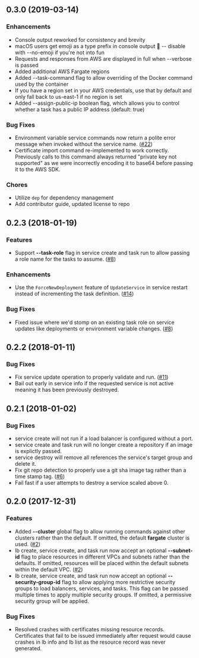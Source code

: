 ## 0.3.0 (2019-03-14)

### Enhancements

- Console output reworked for consistency and brevity
- macOS users get emoji as a type prefix in console output :tada: -- disable
  with --no-emoji if you're not into fun
- Requests and responses from AWS are displayed in full when --verbose is
  passed
- Added additional AWS Fargate regions
- Added --task-command flag to allow overriding of the Docker command used by the container
- If you have a region set in your AWS credentials, use that by default and only fall back to us-east-1 if no region is set
- Added --assign-public-ip boolean flag, which allows you to control whether a task has a public IP address (default: true)

### Bug Fixes

- Environment variable service commands now return a polite error message when
  invoked without the service name. ([#22][issue-22])
- Certificate import command re-implemented to work correctly. Previously calls
  to this command always returned "private key not supported" as we were
  incorrectly encoding it to base64 before passing it to the AWS SDK.

### Chores

- Utilize `dep` for dependency management
- Add contributor guide, updated license to repo

## 0.2.3 (2018-01-19)

### Features

- Support **--task-role** flag in service create and task run to allow passing
  a role name for the tasks to assume. ([#8][issue-8])

### Enhancements

- Use the `ForceNewDeployment` feature of `UpdateService` in service restart
  instead of incrementing the task definition. ([#14][issue-14])

### Bug Fixes

- Fixed issue where we'd stomp on an existing task role on service updates like
  deployments or environment variable changes. ([#8][issue-8])

## 0.2.2 (2018-01-11)

### Bug Fixes

- Fix service update operation to properly validate and run. ([#11][issue-11])
- Bail out early in service info if the requested service is not active meaning
  it has been previously destroyed.

## 0.2.1 (2018-01-02)

### Bug Fixes

- service create will not run if a load balancer is configured without a port.
- service create and task run will no longer create a repository if an image is
  explictly passed.
- service destroy will remove all references the service's target group and
  delete it.
- Fix git repo detection to properly use a git sha image tag rather than a
  time stamp tag. ([#6][issue-6])
- Fail fast if a user attempts to destroy a service scaled above 0.

## 0.2.0 (2017-12-31)

### Features

- Added **--cluster** global flag to allow running commands against other
  clusters rather than the default. If omitted, the default **fargate** cluster
  is used. ([#2][issue-2])
- lb create, service create, and task run now accept an optional **--subnet-id**
  flag to place resources in different VPCs and subnets rather than the
  defaults. If omitted, resources will be placed within the default subnets
  within the default VPC. ([#2][issue-2])
- lb create, service create, and task run now accept an optional
  **--security-group-id** flag to allow applying more restrictive security
  groups to load balancers, services, and tasks. This flag can be passed
  multiple times to apply multiple security groups. If omitted, a permissive
  security group will be applied.

### Bug Fixes

- Resolved crashes with certificates missing resource records. Certificates that
  fail to be issued immediately after request would cause crashes in lb info and
  lb list as the resource record was never generated.

[issue-2]: https://github.com/jpignata/fargate/issues/2
[issue-6]: https://github.com/jpignata/fargate/issues/6
[issue-8]: https://github.com/jpignata/fargate/issues/8
[issue-11]: https://github.com/jpignata/fargate/issues/11
[issue-14]: https://github.com/jpignata/fargate/issues/14
[issue-22]: https://github.com/jpignata/fargate/issues/22
